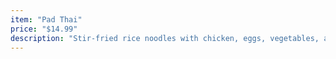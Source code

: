 ```yaml
---
item: "Pad Thai"
price: "$14.99"
description: "Stir-fried rice noodles with chicken, eggs, vegetables, and peanut sauce"
---
```


